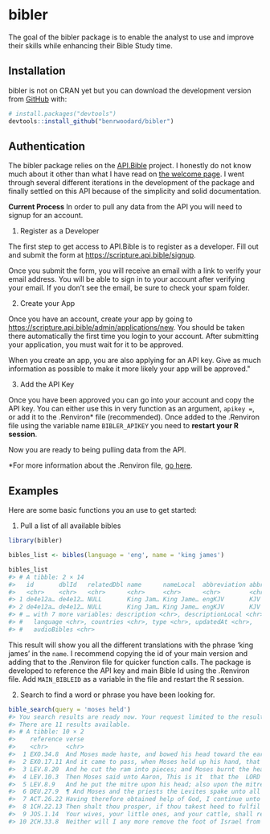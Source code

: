 
<!-- README.md is generated from README.Rmd. Please edit that file -->

# bibler

<!-- badges: start -->
<!-- badges: end -->

The goal of the bibler package is to enable the analyst to use and
improve their skills while enhancing their Bible Study time.

## Installation

bibler is not on CRAN yet but you can download the development version
from [GitHub](https://github.com/) with:

``` r
# install.packages("devtools")
devtools::install_github("benrwoodard/bibler")
```

## Authentication

The bibler package relies on the
[API.Bible](https://scripture.api.bible/) project. I honestly do not
know much about it other than what I have read on [the welcome
page](https://docs.api.bible/). I went through several different
iterations in the development of the package and finally settled on this
API because of the simplicity and solid documentation.

**Current Process** In order to pull any data from the API you will need
to signup for an account.

1.  Register as a Developer

The first step to get access to API.Bible is to register as a developer.
Fill out and submit the form at <https://scripture.api.bible/signup>.

Once you submit the form, you will receive an email with a link to
verify your email address. You will be able to sign in to your account
after verifying your email. If you don’t see the email, be sure to check
your spam folder.

2.  Create your App

Once you have an account, create your app by going to
<https://scripture.api.bible/admin/applications/new>. You should be
taken there automatically the first time you login to your account.
After submitting your application, you must wait for it to be approved.

When you create an app, you are also applying for an API key. Give as
much information as possible to make it more likely your app will be
approved."

3.  Add the API Key

Once you have been approved you can go into your account and copy the
API key. You can either use this in very function as an argument,
`apikey =`, or add it to the .Renviron\* file (recommended). Once added
to the .Renviron file using the variable name `BIBLER_APIKEY` you need
to **restart your R session**.

Now you are ready to being pulling data from the API.

\*For more information about the .Renviron file, [go
here](http://www.dartistics.com/renviron.html).

## Examples

Here are some basic functions you an use to get started:

1.  Pull a list of all available bibles

``` r
library(bibler)

bibles_list <- bibles(language = 'eng', name = 'king james')

bibles_list
#> # A tibble: 2 × 14
#>   id       dblId   relatedDbl name      nameLocal  abbreviation abbreviationLoc…
#>   <chr>    <chr>   <chr>      <chr>     <chr>      <chr>        <chr>           
#> 1 de4e12a… de4e12… NULL       King Jam… King Jame… engKJV       KJV             
#> 2 de4e12a… de4e12… NULL       King Jam… King Jame… engKJV       KJV             
#> # … with 7 more variables: description <chr>, descriptionLocal <chr>,
#> #   language <chr>, countries <chr>, type <chr>, updatedAt <chr>,
#> #   audioBibles <chr>
```

This result will show you all the different translations with the phrase
‘king james’ in the `name`. I recommend copying the id of your main
version and adding that to the .Renviron file for quicker function
calls. The package is developed to reference the API key and main Bible
Id using the .Renviron file. Add `MAIN_BIBLEID` as a variable in the
file and restart the R session.

2.  Search to find a word or phrase you have been looking for.

``` r
bible_search(query = 'moses held')
#> You search results are ready now. Your request limited to the results to 10.
#> There are 11 results available.
#> # A tibble: 10 × 2
#>    reference verse                                                              
#>    <chr>     <chr>                                                              
#>  1 EXO.34.8  And Moses made haste, and bowed his head toward the earth, and wor…
#>  2 EXO.17.11 And it came to pass, when Moses held up his hand, that Israel prev…
#>  3 LEV.8.20  And he cut the ram into pieces; and Moses burnt the head, and the …
#>  4 LEV.10.3  Then Moses said unto Aaron, This is it  that the  LORD  spake, say…
#>  5 LEV.8.9   And he put the mitre upon his head; also upon the mitre, even  upo…
#>  6 DEU.27.9  ¶ And Moses and the priests the Levites spake unto all Israel, say…
#>  7 ACT.26.22 Having therefore obtained help of God, I continue unto this day, w…
#>  8 1CH.22.13 Then shalt thou prosper, if thou takest heed to fulfil the statute…
#>  9 JOS.1.14  Your wives, your little ones, and your cattle, shall remain in the…
#> 10 2CH.33.8  Neither will I any more remove the foot of Israel from out of the …
```
